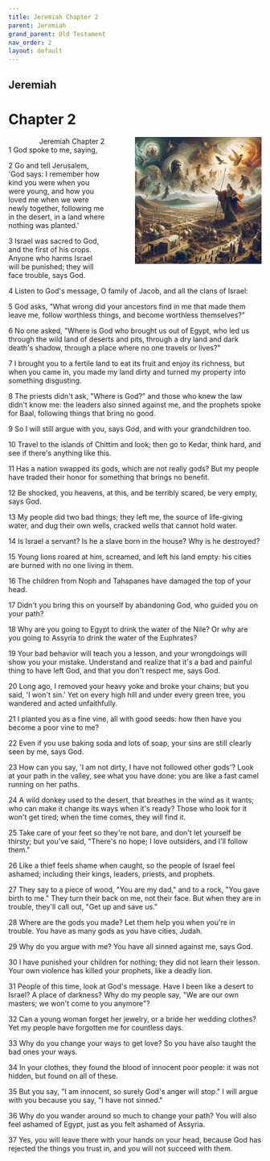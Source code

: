 ```yaml
---
title: Jeremiah Chapter 2
parent: Jeremiah
grand_parent: Old Testament
nav_order: 2
layout: default
---
```


## Jeremiah

# Chapter 2

<div style="clear: both; text-align: right;">
    <img src="/assets/Image/Jeremiah/500/2.jpg" alt="Jeremiah Chapter 2" class="chapter-image" style="max-width: 50%; height: auto; float: right; margin: 0 0 10px 10px; padding-left: 10%;">
    <figcaption style="font-size: 14px;">Jeremiah Chapter 2</figcaption>
</div>
1 God spoke to me, saying,

2 Go and tell Jerusalem, 'God says: I remember how kind you were when you were young, and how you loved me when we were newly together, following me in the desert, in a land where nothing was planted.'

3 Israel was sacred to God, and the first of his crops. Anyone who harms Israel will be punished; they will face trouble, says God.

4 Listen to God's message, O family of Jacob, and all the clans of Israel:

5 God asks, "What wrong did your ancestors find in me that made them leave me, follow worthless things, and become worthless themselves?"

6 No one asked, "Where is God who brought us out of Egypt, who led us through the wild land of deserts and pits, through a dry land and dark death's shadow, through a place where no one travels or lives?"

7 I brought you to a fertile land to eat its fruit and enjoy its richness, but when you came in, you made my land dirty and turned my property into something disgusting.

8 The priests didn't ask, "Where is God?" and those who knew the law didn't know me: the leaders also sinned against me, and the prophets spoke for Baal, following things that bring no good.

9 So I will still argue with you, says God, and with your grandchildren too.

10 Travel to the islands of Chittim and look; then go to Kedar, think hard, and see if there's anything like this.

11 Has a nation swapped its gods, which are not really gods? But my people have traded their honor for something that brings no benefit.

12 Be shocked, you heavens, at this, and be terribly scared, be very empty, says God.

13 My people did two bad things; they left me, the source of life-giving water, and dug their own wells, cracked wells that cannot hold water.

14 Is Israel a servant? Is he a slave born in the house? Why is he destroyed?

15 Young lions roared at him, screamed, and left his land empty: his cities are burned with no one living in them.

16 The children from Noph and Tahapanes have damaged the top of your head.

17 Didn't you bring this on yourself by abandoning God, who guided you on your path?

18 Why are you going to Egypt to drink the water of the Nile? Or why are you going to Assyria to drink the water of the Euphrates?

19 Your bad behavior will teach you a lesson, and your wrongdoings will show you your mistake. Understand and realize that it's a bad and painful thing to have left God, and that you don't respect me, says God.

20 Long ago, I removed your heavy yoke and broke your chains; but you said, 'I won't sin.' Yet on every high hill and under every green tree, you wandered and acted unfaithfully.

21 I planted you as a fine vine, all with good seeds: how then have you become a poor vine to me?

22 Even if you use baking soda and lots of soap, your sins are still clearly seen by me, says God.

23 How can you say, 'I am not dirty, I have not followed other gods'? Look at your path in the valley, see what you have done: you are like a fast camel running on her paths.

24 A wild donkey used to the desert, that breathes in the wind as it wants; who can make it change its ways when it's ready? Those who look for it won't get tired; when the time comes, they will find it.

25 Take care of your feet so they're not bare, and don't let yourself be thirsty; but you've said, "There's no hope; I love outsiders, and I'll follow them."

26 Like a thief feels shame when caught, so the people of Israel feel ashamed; including their kings, leaders, priests, and prophets.

27 They say to a piece of wood, "You are my dad," and to a rock, "You gave birth to me." They turn their back on me, not their face. But when they are in trouble, they'll call out, "Get up and save us."

28 Where are the gods you made? Let them help you when you're in trouble. You have as many gods as you have cities, Judah.

29 Why do you argue with me? You have all sinned against me, says God.

30 I have punished your children for nothing; they did not learn their lesson. Your own violence has killed your prophets, like a deadly lion.

31 People of this time, look at God's message. Have I been like a desert to Israel? A place of darkness? Why do my people say, "We are our own masters; we won't come to you anymore"?

32 Can a young woman forget her jewelry, or a bride her wedding clothes? Yet my people have forgotten me for countless days.

33 Why do you change your ways to get love? So you have also taught the bad ones your ways.

34 In your clothes, they found the blood of innocent poor people: it was not hidden, but found on all of these.

35 But you say, "I am innocent, so surely God's anger will stop." I will argue with you because you say, "I have not sinned."

36 Why do you wander around so much to change your path? You will also feel ashamed of Egypt, just as you felt ashamed of Assyria.

37 Yes, you will leave there with your hands on your head, because God has rejected the things you trust in, and you will not succeed with them.


